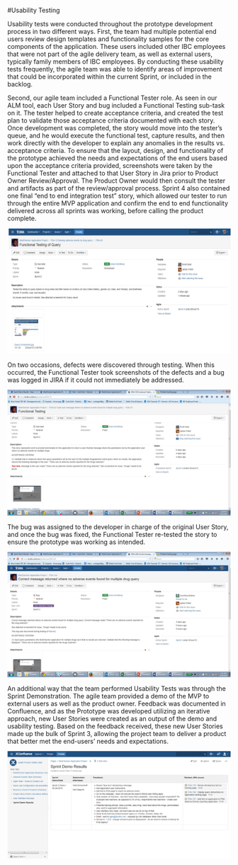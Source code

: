 #Usability Testing

Usability tests were conducted throughout the prototype development process in two different ways. First, the team had multiple potential end users review design templates and functionality samples for the core components of the application. These users included other IBC employees that were not part of the agile delivery team, as well as external users, typically family members of IBC employees. By conducting these usability tests frequently, the agile team was able to identify areas of improvement that could be incorporated within the current Sprint, or included in the backlog.

Second, our agile team included a Functional Tester role. As seen in our ALM tool, each User Story and bug included a Functional Testing sub-task on it. The tester helped to create acceptance criteria, and created the test plan to validate those acceptance criteria documented with each story. Once development was completed, the story would move into the tester’s queue, and he would execute the functional test, capture results, and then work directly with the developer to explain any anomalies in the results vs. acceptance criteria. To ensure that the layout, design, and functionality of the prototype achieved the needs and expectations of the end users based upon the acceptance criteria provided, screenshots were taken by the Functional Tester and attached to that User Story in Jira prior to Product Owner Review/Approval. The Product Owner would then consult the tester and artifacts as part of the review/approval process. Sprint 4 also contained one final “end to end integration test” story, which allowed our tester to run through the entire MVP application and confirm the end to end functionality delivered across all sprints was working, before calling the product complete.

![Functional Testing of Query](https://github.com/IBCDBS/medchecker/blob/master/devops/testing/FunctionalTestingofQuery.jpg)

On two occasions, defects were discovered through testing. When this occurred, the Functional Tester took screenshots of the defects and a bug was logged in JIRA if it could not immediately be addressed.

![Functional Test Fails](https://github.com/IBCDBS/medchecker/blob/master/devops/testing/FunctionalTestFails.jpg)

The bug was assigned to the developer in charge of the original User Story, and once the bug was fixed, the Functional Tester re-tested the story to ensure the prototype was working as intended.

![Bug Logged](https://github.com/IBCDBS/medchecker/blob/master/devops/testing/BugLogged.jpg)

An additional way that the team performed Usability Tests was through the Sprint Demonstration. The agile team provided a demo of the MVP to external users as well as the product owner. Feedback was documented in Confluence, and as the Prototype was developed utilizing an iterative approach, new User Stories were created as an output of the demo and usability testing. Based on the feedback received, these new User Stories made up the bulk of Sprint 3, allowing the project team to deliver a product that better met the end-users’ needs and expectations.

![Sprint Demo Feedback Notes](https://github.com/IBCDBS/medchecker/blob/master/agile_project_docs/Sprint2/Sprint2DemoResults.jpg)